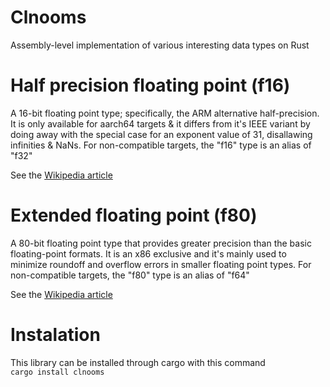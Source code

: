 # Clnooms
Assembly-level implementation of various interesting data types on Rust

# Half precision floating point (f16)

A 16-bit floating point type; specifically, the ARM alternative half-precision.
It is only available for aarch64 targets & it differs from it's IEEE variant by doing away with the special case for an exponent value of 31, disallawing infinities & NaNs.
For non-compatible targets, the "f16" type is an alias of "f32"<br>

See the <a href="https://en.wikipedia.org/wiki/Half-precision_floating-point_format">Wikipedia article</a>

# Extended floating point (f80)

A 80-bit floating point type that provides greater precision than the basic floating-point formats.
It is an x86 exclusive and it's mainly used to minimize roundoff and overflow errors in smaller floating point types.
For non-compatible targets, the "f80" type is an alias of "f64"<br>

See the <a href="https://en.wikipedia.org/wiki/Extended_precision">Wikipedia article</a>

# Instalation
This library can be installed through cargo with this command<br>
```cargo install clnooms```